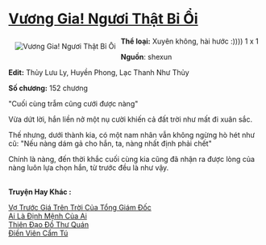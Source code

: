 <a href="https://utruyen.com/vuong-gia-nguoi-that-bi-oi/8739/" title="Vương Gia! Ngươi Thật Bỉ Ổi"><h1>Vương Gia! Ngươi Thật Bỉ Ổi</h1></a><div style="display:table"><img align="right" style="float: left; padding: 10px;" src="https://utruyen.com/images/story/200x260/vuong-gia-nguoi-that-bi-oi.jpg" alt="Vương Gia! Ngươi Thật Bỉ Ổi"><strong>Thể loại:</strong> Xuyên không, hài hước :)))) 1 x 1<p></p><strong>Nguồn</strong>: shexun<p></p><strong>Edit:</strong> Thủy Lưu Ly, Huyền Phong, Lạc Thanh Như Thủy<p></p><strong>Số chương:</strong> 152 chương<p></p>"Cuối cùng trẫm cũng cưới được nàng"<p></p>Vừa dứt lời, hắn liền nở một nụ cười khiến cả đất trời như mất đi xuân sắc.<p></p>Thế nhưng, dưới thành kia, có một nam nhân vẫn không ngừng hò hét như cũ: "Nếu nàng dám gả cho hắn, ta, nàng nhất định phải chết"<p></p>Chính là nàng, đến thời khắc cuối cùng kia cũng đã nhận ra được lòng của nàng luôn lựa chọn hắn, từ trước đều là như vậy.</div><p><br><b>Truyện Hay Khác :</b></p><a href="https://utruyen.com/vo-truoc-gia-tren-troi-cua-tong-giam-doc/4904/" alt="Vợ Trước Giá Trên Trời Của Tổng Giám Đốc">Vợ Trước Giá Trên Trời Của Tổng Giám Đốc</a><br/><a href="https://github.com/quanluxury/ngontinhhot/tree/master/truyenhay/20346/" alt="Ai Là Định Mệnh Của Ai">Ai Là Định Mệnh Của Ai</a><br/><a href="https://github.com/quanluxury/ngontinhhot/tree/master/truyenhay/16819/" alt="Thiên Đạo Đồ Thư Quán">Thiên Đạo Đồ Thư Quán</a><br/><a href="https://www.flickr.com/photos/183745219@N08/48980940291/" alt="Điền Viên Cẩm Tú">Điền Viên Cẩm Tú</a><br/>